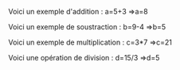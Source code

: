 Voici un exemple d'addition :
a=5+3 =>a=8

Voici un exemple de soustraction :
b=9-4 =>b=5

Voici un exemple de multiplication :
c=3*7 =>c=21

Voici une opération de division :
d=15/3 =>d=5